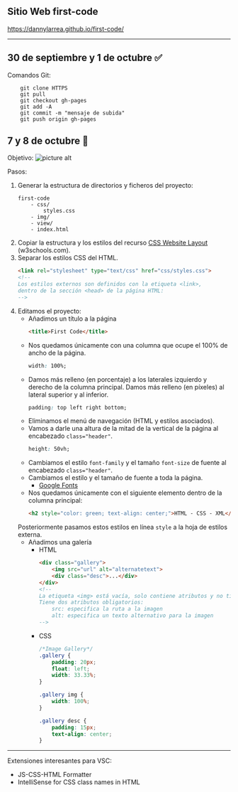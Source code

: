 ## Sitio Web first-code
https://dannylarrea.github.io/first-code/
- - - -
## 30 de septiembre y 1 de octubre :white_check_mark:
Comandos Git:
```git
    git clone HTTPS
    git pull
    git checkout gh-pages 
    git add -A
    git commit -m "mensaje de subida"
    git push origin gh-pages
```

## 7 y 8 de octubre :mega:
Objetivo:
![picture alt](https://raw.githubusercontent.com/dannylarrea/reread-php/master/BackupRandom/form.png "formulario: autor y país")

Pasos:
1. Generar la estructura de directorios y ficheros del proyecto:
    ```JS
    first-code
        - css/
            styles.css
        - img/
        - view/
        - index.html
    ```
2. Copiar la estructura y los estilos del recurso [CSS Website Layout](https://www.w3schools.com/css/tryit.asp?filename=trycss_website_layout_grid "código fuente") (w3schools.com).
3. Separar los estilos CSS del HTML.
    ```HTML
    <link rel="stylesheet" type="text/css" href="css/styles.css">
    <!--
    Los estilos externos son definidos con la etiqueta <link>,
    dentro de la sección <head> de la página HTML:
    -->
    ```
4. Editamos el proyecto:
    - Añadimos un título a la página
        ```HTML
        <title>First Code</title>
        ```
    - Nos quedamos únicamente con una columna que ocupe el 100% de ancho de la página.
        ```CSS
        width: 100%;
        ```
    - Damos más relleno (en porcentaje) a los laterales izquierdo y derecho de la columna principal. Damos más relleno (en píxeles) al lateral superior y al inferior.
        ```CSS
        padding: top left right bottom;
        ```
    - Eliminamos el menú de navegación (HTML y estilos asociados).
    - Vamos a darle una altura de la mitad de la vertical de la página al encabezado ```class="header"```.
        ```CSS
        height: 50vh;
        ```
    - Cambiamos el estilo ```font-family``` y el tamaño ```font-size``` de fuente al encabezado ```class="header"```.
    - Cambiamos el estilo y el tamaño de fuente a toda la página.
        - [Google Fonts](https://fonts.google.com/ "fuentes")
    - Nos quedamos únicamente con el siguiente elemento dentro de la columna principal:
        ```HTML
        <h2 style="color: green; text-align: center;">HTML - CSS - XML</h2>
        ```
    Posteriormente pasamos estos estilos en línea ```style``` a la hoja de estilos externa.
    - Añadimos una galería
        - HTML
            ```HTML
            <div class="gallery">
                <img src="url" alt="alternatetext">
                <div class="desc">...</div>
            </div>
            <!--
            La etiqueta <img> está vacía, solo contiene atributos y no tiene una etiqueta de cierre.
            Tiene dos atributos obligatorios:
                src: especifica la ruta a la imagen
                alt: especifica un texto alternativo para la imagen
            -->
            ```
        - CSS
            ```CSS
            /*Image Gallery*/
            .gallery {
                padding: 20px;
                float: left;
                width: 33.33%;
            }

            .gallery img {
                width: 100%;
            }

            .gallery desc {
                padding: 15px;
                text-align: center;
            }
            ```

- - - -
Extensiones interesantes para VSC:
- JS-CSS-HTML Formatter
- IntelliSense for CSS class names in HTML
